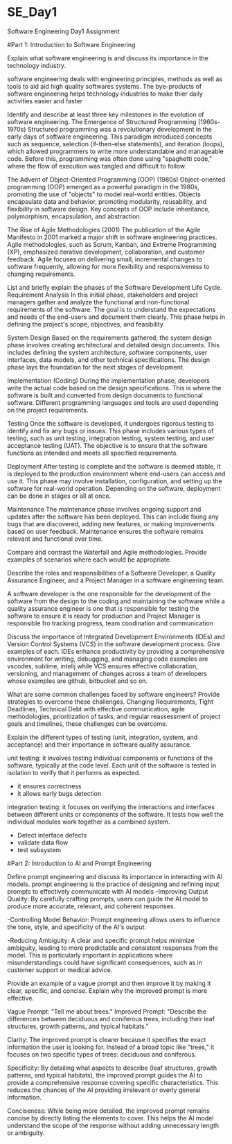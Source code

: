 # SE_Day1
Software Engineering Day1 Assignment

#Part 1: Introduction to Software Engineering

Explain what software engineering is and discuss its importance in the technology industry.

software engineering deals with engineering principles, methods as well as tools to aid aid high quality softwares systems.
The bye-products of software engineering helps technology industries  to make thier daily activities easier and faster

Identify and describe at least three key milestones in the evolution of software engineering.
The Emergence of Structured Programming (1960s-1970s)
Structured programming was a revolutionary development in the early days of software engineering. This paradigm introduced concepts such as sequence, selection (if-then-else statements), and iteration (loops), which allowed programmers to write more understandable and manageable code. Before this, programming was often done using "spaghetti code," where the flow of execution was tangled and difficult to follow.

The Advent of Object-Oriented Programming (OOP) (1980s)
Object-oriented programming (OOP) emerged as a powerful paradigm in the 1980s, promoting the use of "objects" to model real-world entities. Objects encapsulate data and behavior, promoting modularity, reusability, and flexibility in software design. Key concepts of OOP include inheritance, polymorphism, encapsulation, and abstraction. 

 The Rise of Agile Methodologies (2001)
The publication of the Agile Manifesto in 2001 marked a major shift in software engineering practices. Agile methodologies, such as Scrum, Kanban, and Extreme Programming (XP), emphasized iterative development, collaboration, and customer feedback. Agile focuses on delivering small, incremental changes to software frequently, allowing for more flexibility and responsiveness to changing requirements. 

List and briefly explain the phases of the Software Development Life Cycle.
Requirement Analysis
In this initial phase, stakeholders and project managers gather and analyze the functional and non-functional requirements of the software. The goal is to understand the expectations and needs of the end-users and document them clearly. This phase helps in defining the project's scope, objectives, and feasibility.

System Design
Based on the requirements gathered, the system design phase involves creating architectural and detailed design documents. This includes defining the system architecture, software components, user interfaces, data models, and other technical specifications. The design phase lays the foundation for the next stages of development.

Implementation (Coding)
During the implementation phase, developers write the actual code based on the design specifications. This is where the software is built and converted from design documents to functional software. Different programming languages and tools are used depending on the project requirements.

Testing
Once the software is developed, it undergoes rigorous testing to identify and fix any bugs or issues. This phase includes various types of testing, such as unit testing, integration testing, system testing, and user acceptance testing (UAT). The objective is to ensure that the software functions as intended and meets all specified requirements.

Deployment
After testing is complete and the software is deemed stable, it is deployed to the production environment where end-users can access and use it. This phase may involve installation, configuration, and setting up the software for real-world operation. Depending on the software, deployment can be done in stages or all at once.

Maintenance
The maintenance phase involves ongoing support and updates after the software has been deployed. This can include fixing any bugs that are discovered, adding new features, or making improvements based on user feedback. Maintenance ensures the software remains relevant and functional over time.



Compare and contrast the Waterfall and Agile methodologies. Provide examples of scenarios where each would be appropriate.


Describe the roles and responsibilities of a Software Developer, a Quality Assurance Engineer, and a Project Manager in a software engineering team.

A software developer is  the one responsible for the development of the software from the design to the coding and maintaining the software while a quality assurance engineer is one that is responsible
for testing the software to ensure it is ready for production and Project Manager is responsible fro tracking progress, team coodination and communication

Discuss the importance of Integrated Development Environments (IDEs) and Version Control Systems (VCS) in the software development process. Give examples of each.
IDEs enhance productivity by providing a comprehensive environment for writing, debugging, and managing code examples are vscodes, sublime, intelij while VCS ensures effective collaboration, versioning, and management of changes across a team of developers whose examples are github, bitbucket and so on.

What are some common challenges faced by software engineers? Provide strategies to overcome these challenges.
Changing Requirements, Tight Deadlines, Technical Debt 
with effective communication, agile methodologies, prioritization of tasks, and regular reassessment of project goals and timelines, these challenges can be overcome.

Explain the different types of testing (unit, integration, system, and acceptance) and their importance in software quality assurance.

unit testing: it involves testing individual components or functions of the software, typically at the code level. Each unit of the software is tested in isolation to verify that it performs as expected.
- it ensures correctness
- it allows early bugs detection

integration testing: it focuses on verifying the interactions and interfaces between different units or components of the software. It tests how well the individual modules work together as a combined system.
- Detect interface defects
- validate data flow
- test subsystem

#Part 2: Introduction to AI and Prompt Engineering


Define prompt engineering and discuss its importance in interacting with AI models.
prompt engineering is the practice of designing and refining input prompts to effectively communicate with AI models
-Improving Output Quality: By carefully crafting prompts, users can guide the AI model to produce more accurate, relevant, and coherent responses.

-Controlling Model Behavior: Prompt engineering allows users to influence the tone, style, and specificity of the AI's output.

-Reducing Ambiguity: A clear and specific prompt helps minimize ambiguity, leading to more predictable and consistent responses from the model. This is particularly important in applications where misunderstandings could have significant consequences, such as in customer support or medical advice.


Provide an example of a vague prompt and then improve it by making it clear, specific, and concise. Explain why the improved prompt is more effective.

Vague Prompt:
"Tell me about trees."
Improved Prompt:
"Describe the differences between deciduous and coniferous trees, including their leaf structures, growth patterns, and typical habitats."

Clarity: The improved prompt is clearer because it specifies the exact information the user is looking for. Instead of a broad topic like "trees," it focuses on two specific types of trees: deciduous and coniferous.

Specificity: By detailing what aspects to describe (leaf structures, growth patterns, and typical habitats), the improved prompt guides the AI to provide a comprehensive response covering specific characteristics. This reduces the chances of the AI providing irrelevant or overly general information.

Conciseness: While being more detailed, the improved prompt remains concise by directly listing the elements to cover. This helps the AI model understand the scope of the response without adding unnecessary length or ambiguity.
